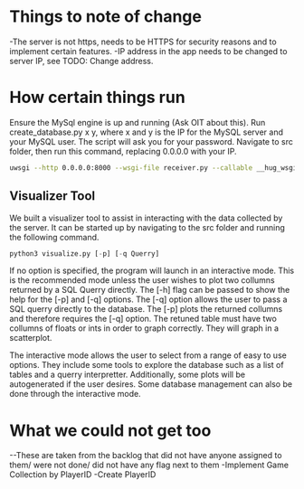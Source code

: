 # Things to note of change
 -The server is not https, needs to be HTTPS for security reasons and to implement certain features. 
 -IP address in the app needs to be changed to server IP, see TODO: Change address.

# How certain things run
Ensure the MySql engine is up and running (Ask OIT about this).
Run create_database.py x y, where x and y is the IP for the MySQL server and your MySQL user. The script will ask you for your password. 
Navigate to src folder, then run this command, replacing 0.0.0.0 with your IP.
<br> 
```Bash
uwsgi --http 0.0.0.0:8000 --wsgi-file receiver.py --callable __hug_wsgi__
```

## Visualizer Tool
We built a visualizer tool to assist in interacting with the data collected by the server. It can be started up by navigating to the src folder and running the following command.
```Python
python3 visualize.py [-p] [-q Querry]
```
If no option is specified, the program will launch in an interactive mode. This is the recommended mode unless the user wishes to plot two collumns returned by a SQL Querry directly. The [-h] flag can be passed to show the help for the [-p] and [-q] options. The [-q] option allows the user to pass a SQL querry directly to the database. The [-p] plots the returned collumns and therefore requires the [-q] option. The retuned table must have two collumns of floats or ints in order to graph correctly. They will graph in a scatterplot. 

The interactive mode allows the user to select from a range of easy to use options. They include some tools to explore the database such as a list of tables and a querry interpretter. Additionally, some plots will be autogenerated if the user desires. Some database management can also be done through the interactive mode.

# What we could not get too
--These are taken from the backlog that did not have anyone assigned to them/ were not done/ did not have any flag next to them
    -Implement Game Collection by PlayerID
    -Create PlayerID
